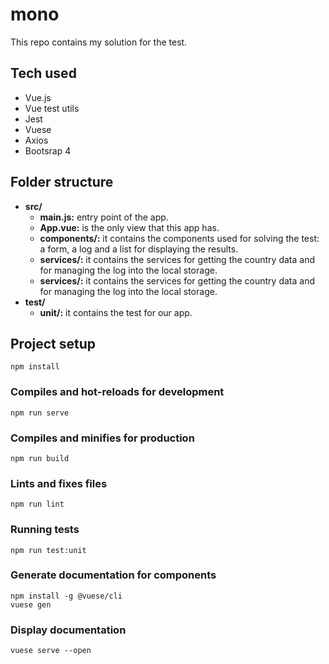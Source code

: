 # mono

This repo contains my solution for the test. 


## Tech used

- Vue.js
- Vue test utils
- Jest
- Vuese
- Axios
- Bootsrap 4


## Folder structure

- **src/**
    - **main.js:** entry point of the app.
    - **App.vue:** is the only view that this app has.
    - **components/:** it contains the components used for solving the test: a form, a log and a list for displaying the results.
    - **services/:** it contains the services for getting the country data and for managing the log into the local storage. 
    - **services/:** it contains the services for getting the country data and for managing the log into the local storage.
- **test/** 
    - **unit/:** it contains the test for our app.
 

## Project setup
```
npm install
```

### Compiles and hot-reloads for development
```
npm run serve
```

### Compiles and minifies for production
```
npm run build
```

### Lints and fixes files
```
npm run lint
```

### Running tests
```
npm run test:unit
```

### Generate documentation for components
```
npm install -g @vuese/cli
vuese gen
```

### Display documentation
```
vuese serve --open
```
